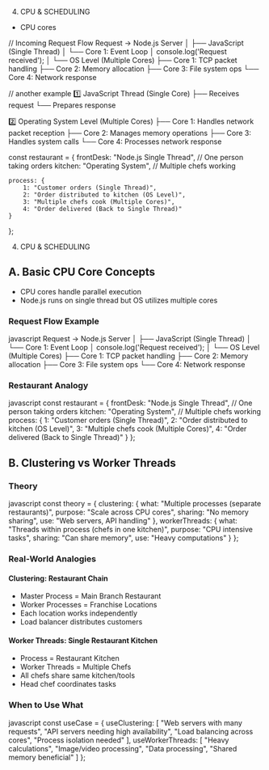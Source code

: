 
4. CPU & SCHEDULING
- CPU cores
 
// Incoming Request Flow
Request → Node.js Server
│
├── JavaScript (Single Thread)
│   └── Core 1: Event Loop
│       console.log('Request received');
│
└── OS Level (Multiple Cores)
    ├── Core 1: TCP packet handling
    ├── Core 2: Memory allocation
    ├── Core 3: File system ops
    └── Core 4: Network response

// another example
1️⃣ JavaScript Thread (Single Core)
   ├── Receives request
   └── Prepares response

2️⃣ Operating System Level (Multiple Cores)
   ├── Core 1: Handles network packet reception
   ├── Core 2: Manages memory operations
   ├── Core 3: Handles system calls
   └── Core 4: Processes network response


   const restaurant = {
    frontDesk: "Node.js Single Thread", // One person taking orders
    kitchen: "Operating System", // Multiple chefs working
    
    process: {
        1: "Customer orders (Single Thread)",
        2: "Order distributed to kitchen (OS Level)",
        3: "Multiple chefs cook (Multiple Cores)",
        4: "Order delivered (Back to Single Thread)"
    }
};

4. CPU & SCHEDULING

## A. Basic CPU Core Concepts
- CPU cores handle parallel execution
- Node.js runs on single thread but OS utilizes multiple cores

### Request Flow Example
javascript
Request → Node.js Server
│
├── JavaScript (Single Thread)
│ └── Core 1: Event Loop
│ console.log('Request received');
│
└── OS Level (Multiple Cores)
├── Core 1: TCP packet handling
├── Core 2: Memory allocation
├── Core 3: File system ops
└── Core 4: Network response


### Restaurant Analogy
javascript
const restaurant = {
frontDesk: "Node.js Single Thread", // One person taking orders
kitchen: "Operating System", // Multiple chefs working
process: {
1: "Customer orders (Single Thread)",
2: "Order distributed to kitchen (OS Level)",
3: "Multiple chefs cook (Multiple Cores)",
4: "Order delivered (Back to Single Thread)"
}
};

## B. Clustering vs Worker Threads

### Theory
javascript
const theory = {
clustering: {
what: "Multiple processes (separate restaurants)",
purpose: "Scale across CPU cores",
sharing: "No memory sharing",
use: "Web servers, API handling"
},
workerThreads: {
what: "Threads within process (chefs in one kitchen)",
purpose: "CPU intensive tasks",
sharing: "Can share memory",
use: "Heavy computations"
}
};


### Real-World Analogies

#### Clustering: Restaurant Chain
- Master Process = Main Branch Restaurant
- Worker Processes = Franchise Locations
- Each location works independently
- Load balancer distributes customers

#### Worker Threads: Single Restaurant Kitchen  
- Process = Restaurant Kitchen
- Worker Threads = Multiple Chefs
- All chefs share same kitchen/tools
- Head chef coordinates tasks

### When to Use What
javascript
const useCase = {
useClustering: [
"Web servers with many requests",
"API servers needing high availability",
"Load balancing across cores",
"Process isolation needed"
],
useWorkerThreads: [
"Heavy calculations",
"Image/video processing",
"Data processing",
"Shared memory beneficial"
]
};

